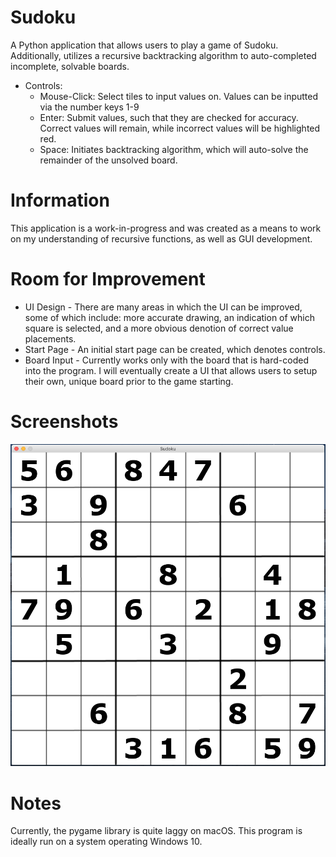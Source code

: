 # Sudoku
A Python application that allows users to play a game of Sudoku. Additionally, utilizes a recursive backtracking algorithm to auto-completed incomplete, solvable boards.

- Controls:
	- Mouse-Click: Select tiles to input values on. Values can be inputted via the number keys 1-9
	- Enter: Submit values, such that they are checked for accuracy. Correct values will remain, while incorrect values will be highlighted red.
	- Space: Initiates backtracking algorithm, which will auto-solve the remainder of the unsolved board.

# Information
This application is a work-in-progress and was created as a means to work on my understanding of recursive functions, as well as GUI development.
# Room for Improvement
- UI Design - There are many areas in which the UI can be improved, some of which include: more accurate drawing, an indication of which square is selected, and a more obvious denotion of correct value placements. 
- Start Page - An initial start page can be created, which denotes controls.
- Board Input - Currently works only with the board that is hard-coded into the program. I will eventually create a UI that allows users to setup their own, unique board prior to the game starting.
# Screenshots
![](Game-Capture.png)
# Notes
Currently, the pygame library is quite laggy on macOS. This program is ideally run on a system operating Windows 10.
